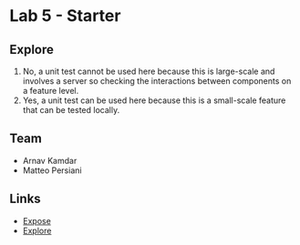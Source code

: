 # Lab 5 - Starter

## Explore
1. No, a unit test cannot be used here because this is large-scale and involves a server so checking the interactions between components on a feature level.
2. Yes, a unit test can be used here because this is a small-scale feature that can be tested locally.

## Team
- Arnav Kamdar
- Matteo Persiani

## Links
- [Expose](https://arnavkamdar.github.io/Lab5_Starter/expose.html)
- [Explore](https://arnavkamdar.github.io/Lab5_Starter/explore.html)
